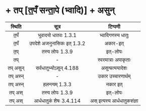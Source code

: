 #  + तप् [त॒पँ सन्ता॒पे (भ्वादि)] + असुन्
स्थिति | सूत्र | टिप्पणी |
 |:---:|:---:|:---:|
| त॒पँ | भूवादयो धातवः 1.3.1 | भ्वादिगणस्य धातुः |
| त॒पँ | उपदेशे अजनुनासिकः इत् 1.3.2 | अकार-इत् |
| त॒प् | तस्य लोपः 1.3.9 | इत्-लोपः |
| तप् | - | स्वरमात्राः अपाकृताः |
| तप् असुन् | सर्वधातुभ्योऽसुन् 4.188 | असुन्प्रत्ययादेशः |
| तप् अस्न् | - | उकार उच्चारणार्थम् |
| तप् अस्न् | हलन्त्यम् 1.3.3 | नकार इत् |
| तप् अस् | तस्य लोपः 1.3.9 | इत्-लोपः |
| तप् अस् | आर्धधातुकं शेषः 3.4.114 | अस् इत्यस्य आर्धधातुकसंज्ञा |